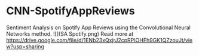 # CNN-SpotifyAppReviews
Sentiment Analysis on Spotify App Reviews using the Convolutional Neural Networks method.
![](SA Spotify.png)
Read more at 
https://drive.google.com/file/d/1ENb23xQxjrJ2cpRPIOHFh9GK1QZzouJt/view?usp=sharing
